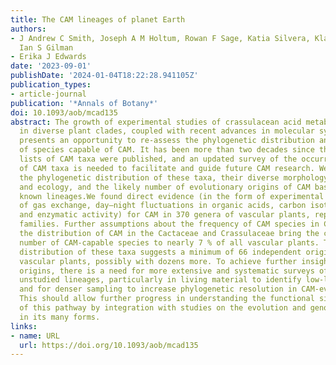 ```yaml
---
title: The CAM lineages of planet Earth
authors:
- J Andrew C Smith, Joseph A M Holtum, Rowan F Sage, Katia Silvera, Klaus Winter,
  Ian S Gilman
- Erika J Edwards
date: '2023-09-01'
publishDate: '2024-01-04T18:22:28.941105Z'
publication_types:
- article-journal
publication: '*Annals of Botany*'
doi: 10.1093/aob/mcad135
abstract: The growth of experimental studies of crassulacean acid metabolism (CAM)
  in diverse plant clades, coupled with recent advances in molecular systematics,
  presents an opportunity to re-assess the phylogenetic distribution and diversity
  of species capable of CAM. It has been more than two decades since the last comprehensive
  lists of CAM taxa were published, and an updated survey of the occurrence and distribution
  of CAM taxa is needed to facilitate and guide future CAM research. We aimed to survey
  the phylogenetic distribution of these taxa, their diverse morphology, physiology
  and ecology, and the likely number of evolutionary origins of CAM based on currently
  known lineages.We found direct evidence (in the form of experimental or field observations
  of gas exchange, day–night fluctuations in organic acids, carbon isotope ratios
  and enzymatic activity) for CAM in 370 genera of vascular plants, representing 38
  families. Further assumptions about the frequency of CAM species in CAM clades and
  the distribution of CAM in the Cactaceae and Crassulaceae bring the currently estimated
  number of CAM-capable species to nearly 7 % of all vascular plants. The phylogenetic
  distribution of these taxa suggests a minimum of 66 independent origins of CAM in
  vascular plants, possibly with dozens more. To achieve further insight into CAM
  origins, there is a need for more extensive and systematic surveys of previously
  unstudied lineages, particularly in living material to identify low-level CAM activity,
  and for denser sampling to increase phylogenetic resolution in CAM-evolving clades.
  This should allow further progress in understanding the functional significance
  of this pathway by integration with studies on the evolution and genomics of CAM
  in its many forms.
links:
- name: URL
  url: https://doi.org/10.1093/aob/mcad135
---
```

